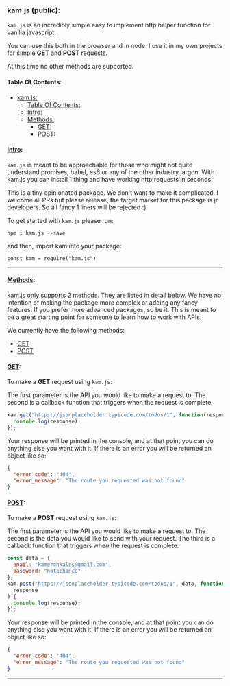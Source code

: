 ### kam.js (public):

`kam.js` is an incredibly simple easy to implement http helper function for vanilla javascript.

You can use this both in the browser and in node. I use it in my own projects for simple **GET** and **POST** requests.

At this time no other methods are supported.

#### Table Of Contents:

- [kam.js:](#kam.js)
  - [Table Of Contents:](#table-of-contents)
  - [Intro:](#intro)
  - [Methods:](#methods)
    - [GET:](#get)
    - [POST:](#post)

#### [Intro](#table-of-contents):

`kam.js` is meant to be approachable for those who might not quite understand promises, babel, es6 or any of the other industry jargon. With kam.js you can install 1 thing and have working http requests in seconds.

This is a tiny opinionated package. We don't want to make it complicated. I welcome all PRs but please release, the target market for this package is jr developers. So all fancy 1 liners will be rejected :)

To get started with `kam.js` please run:

`npm i kam.js --save`

and then, import kam into your package:

`const kam = require("kam.js")`

---

#### [Methods](#methods):

kam.js only supports 2 methods. They are listed in detail below. We have no intention of making the package more complex or adding any fancy features. If you prefer more advanced packages, so be it. This is meant to be a great starting point for someone to learn how to work with APIs.

We currently have the following methods:

- [GET](#get)
- [POST](#post)

#### [GET](#methods):

To make a **GET** request using `kam.js`:

The first parameter is the API you would like to make a request to. The second is a callback function that triggers when the request is complete.

```javascript
kam.get("https://jsonplaceholder.typicode.com/todos/1", function(response) {
  console.log(response);
});
```

Your response will be printed in the console, and at that point you can do anything else you want with it. If there is an error you will be returned an object like so:

```json
{
  "error_code": "404",
  "error_message": "The route you requested was not found"
}
```

#### [POST](#methods):

To make a **POST** request using `kam.js`:

The first parameter is the API you would like to make a request to. The second is the data you would like to send with your request. The third is a callback function that triggers when the request is complete.

```javascript
const data = {
  email: "kameronkales@gmail.com",
  password: "notachance"
};
kam.post("https://jsonplaceholder.typicode.com/todos/1", data, function(
  response
) {
  console.log(response);
});
```

Your response will be printed in the console, and at that point you can do anything else you want with it. If there is an error you will be returned an object like so:

```json
{
  "error_code": "404",
  "error_message": "The route you requested was not found"
}
```

---
